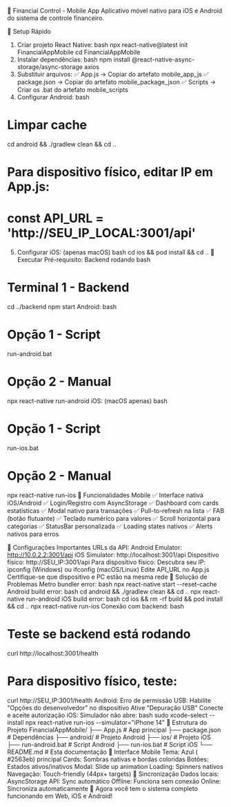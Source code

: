 ﻿📱 Financial Control - Mobile App
Aplicativo móvel nativo para iOS e Android do sistema de controle financeiro.

🚀 Setup Rápido
1. Criar projeto React Native:
bash
npx react-native@latest init FinancialAppMobile
cd FinancialAppMobile
2. Instalar dependências:
bash
npm install @react-native-async-storage/async-storage axios
3. Substituir arquivos:
✅ App.js → Copiar do artefato mobile_app_js
✅ package.json → Copiar do artefato mobile_package_json
✅ Scripts → Criar os .bat do artefato mobile_scripts
4. Configurar Android:
bash
# Limpar cache
cd android && ./gradlew clean && cd ..

# Para dispositivo físico, editar IP em App.js:
# const API_URL = 'http://SEU_IP_LOCAL:3001/api'
5. Configurar iOS: (apenas macOS)
bash
cd ios && pod install && cd ..
🎯 Executar
Pré-requisito: Backend rodando
bash
# Terminal 1 - Backend
cd ../backend
npm start
Android:
bash
# Opção 1 - Script
run-android.bat

# Opção 2 - Manual
npx react-native run-android
iOS: (macOS apenas)
bash
# Opção 1 - Script
run-ios.bat

# Opção 2 - Manual
npx react-native run-ios
📱 Funcionalidades Mobile
✅ Interface nativa iOS/Android
✅ Login/Registro com AsyncStorage
✅ Dashboard com cards estatísticas
✅ Modal nativo para transações
✅ Pull-to-refresh na lista
✅ FAB (botão flutuante)
✅ Teclado numérico para valores
✅ Scroll horizontal para categorias
✅ StatusBar personalizada
✅ Loading states nativos
✅ Alerts nativos para erros

🔧 Configurações Importantes
URLs da API:
Android Emulator: http://10.0.2.2:3001/api
iOS Simulator: http://localhost:3001/api
Dispositivo físico: http://SEU_IP:3001/api
Para dispositivo físico:
Descubra seu IP: ipconfig (Windows) ou ifconfig (macOS/Linux)
Edite API_URL no App.js
Certifique-se que dispositivo e PC estão na mesma rede
🐛 Solução de Problemas
Metro bundler error:
bash
npx react-native start --reset-cache
Android build error:
bash
cd android && ./gradlew clean && cd ..
npx react-native run-android
iOS build error:
bash
cd ios && rm -rf build && pod install && cd ..
npx react-native run-ios
Conexão com backend:
bash
# Teste se backend está rodando
curl http://localhost:3001/health

# Para dispositivo físico, teste:
curl http://SEU_IP:3001/health
Android: Erro de permissão USB:
Habilite "Opções do desenvolvedor" no dispositivo
Ative "Depuração USB"
Conecte e aceite autorização
iOS: Simulador não abre:
bash
sudo xcode-select --install
npx react-native run-ios --simulator="iPhone 14"
📁 Estrutura do Projeto
FinancialAppMobile/
├── App.js                 # App principal
├── package.json           # Dependências
├── android/               # Projeto Android
├── ios/                   # Projeto iOS
├── run-android.bat        # Script Android
├── run-ios.bat           # Script iOS
└── README.md             # Esta documentação
🎨 Interface Mobile
Tema: Azul (
#2563eb) principal
Cards: Sombras nativas e bordas coloridas
Botões: Estados ativos/inativos
Modal: Slide up animation
Loading: Spinners nativos
Navegação: Touch-friendly (44px+ targets)
🔄 Sincronização
Dados locais: AsyncStorage
API: Sync automático
Offline: Funciona sem conexão
Online: Sincroniza automaticamente
🚀 Agora você tem o sistema completo funcionando em Web, iOS e Android!

